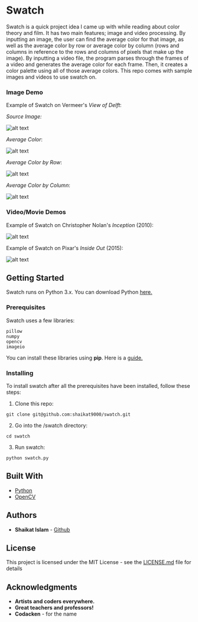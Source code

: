 # Swatch
Swatch is a quick project idea I came up with while reading about color theory and film. It has two main features; image and video processing. By inputting an image, the user can find the average color for that image, as well as the average color by row or average color by column (rows and columns in reference to the rows and columns of pixels that make up the image). By inputting a video file, the program parses through the frames of a video and generates the average color for each frame. Then, it creates a color palette using all of those average colors. This repo comes with sample images and videos to use swatch on.

### Image Demo
Example of Swatch on Vermeer's <i>View of Delft</i>:

<em>Source Image:</em>

![alt text](https://github.com/shaikat9000/swatch/blob/master/examples/viewofdelft.jpg)

<em>Average Color</em>:

![alt text](https://github.com/shaikat9000/swatch/blob/master/examples/average_color.jpg)

<em>Average Color by Row</em>:

![alt text](https://github.com/shaikat9000/swatch/blob/master/examples/average_row.jpg)

<em>Average Color by Column</em>:

![alt text](https://github.com/shaikat9000/swatch/blob/master/examples/average_col.jpg)

### Video/Movie Demos
Example of Swatch on Christopher Nolan's <i>Inception</i> (2010):

![alt text](https://github.com/shaikat9000/swatch/blob/master/examples/inception.jpg)


Example of Swatch on Pixar's <i>Inside Out</i> (2015):

![alt text](https://github.com/shaikat9000/swatch/blob/master/examples/insideout.jpg)


## Getting Started
Swatch runs on Python 3.x. 
You can download Python [here.](https://www.python.org/downloads/ "Python Download")

### Prerequisites
Swatch uses a few libraries:

```
pillow
numpy
opencv
imageio
```

You can install these libraries using <b>pip</b>.
Here is a [guide.](https://packaging.python.org/tutorials/installing-packages/ "pip guide")

### Installing
To install swatch after all the prerequisites have been installed, follow these steps:

1) Clone this repo:
```
git clone git@github.com:shaikat9000/swatch.git
```

2) Go into the /swatch directory:
```
cd swatch
```

3) Run swatch:
```
python swatch.py
```

## Built With
* [Python](https://www.python.org/downloads/) 
* [OpenCV](https://opencv.org/) 


## Authors
* **Shaikat Islam** - [Github](https://github.com/shaikat9000/)


## License
This project is licensed under the MIT License - see the [LICENSE.md](LICENSE.md) file for details

## Acknowledgments
- **Artists and coders everywhere.**
- **Great teachers and professors!**
- **Codacken** - for the name

